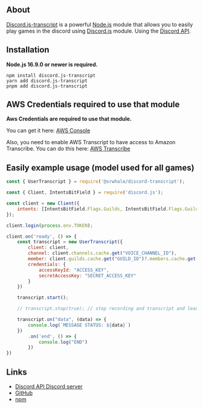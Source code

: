 ## About

[Discord.js-transcript](https://github.com/SrWhale/discord.js-transcript) is a powerful [Node.js](https://nodejs.org) module that allows you to easily play games in the discord using [Discord.js](https://github.com/discordjs/discord.js) module.
Using the [Discord API](https://discord.com/developers/docs/intro).

## Installation

**Node.js 16.9.0 or newer is required.**

```sh-session
npm install discord.js-transcript
yarn add discord.js-transcript
pnpm add discord.js-transcript
```

## AWS Credentials required to use that module

**Aws Credentials are required to use that module.**

You can get it here: [AWS Console](https://us-east-1.console.aws.amazon.com/iamv2/home?region=us-east-1#/security_credentials)

Also, you need to enable AWS Transcript to have access to Amazon Transcribe. You can do this here: [AWS Transcribe](https://us-east-1.console.aws.amazon.com/transcribe/)

## Easily example usage (model used for all games)

```js
const { UserTranscript } = require('@srwhale/discord-transcript');

const { Client, IntentsBitField } = require('discord.js');

const client = new Client({
    intents: [IntentsBitField.Flags.Guilds, IntentsBitField.Flags.GuildMessages, IntentsBitField.Flags.GuildVoiceStates, IntentsBitField.Flags.GuildMembers]
});

client.login(process.env.TOKEN);

client.on('ready', () => {
    const transcript = new UserTranscript({
        client: client,
        channel: client.channels.cache.get("VOICE_CHANNEL_ID"),
        member: client.guilds.cache.get("GUILD_ID")?.members.cache.get("MEMBER_ID"),
        credentials: {
            accessKeyId: "ACCESS_KEY",
            secretAccessKey: "SECRET_ACCESS_KEY"
        }
    })

    transcript.start();

    // transcript.stop(true); // stop recording and transcript and leave voice channel

    transcript.on("data", (data) => {
        console.log(`MESSAGE STATUS: ${data}`)
    })
        .on('end', () => {
            console.log("END")
        })
})

```

## Links

- [Discord API Discord server](https://discord.gg/discord-api)
- [GitHub](https://github.com/discordjs/discord.js)
- [npm](https://www.npmjs.com/package/discord.js-transcript)